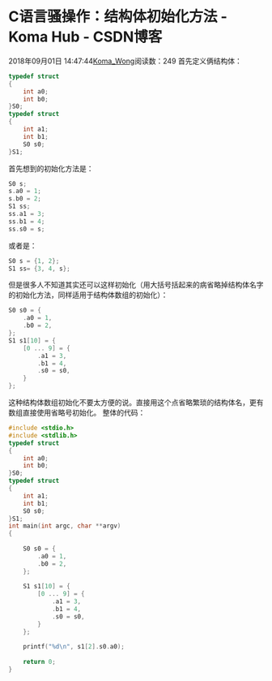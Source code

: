 # C语言骚操作：结构体初始化方法 - Koma Hub - CSDN博客
2018年09月01日 14:47:44[Koma_Wong](https://me.csdn.net/Rong_Toa)阅读数：249
首先定义俩结构体：
```cpp
typedef struct 
{
	int a0;
	int b0;
}S0;
typedef struct 
{
	int a1;
	int b1;
	S0 s0;
}S1;
```
首先想到的初始化方法是：
```cpp
S0 s;
s.a0 = 1;
s.b0 = 2;
S1 ss;
ss.a1 = 3;
ss.b1 = 4;
ss.s0 = s;
```
或者是：
```cpp
S0 s = {1, 2};
S1 ss= {3, 4, s};
```
但是很多人不知道其实还可以这样初始化（用大括号括起来的病省略掉结构体名字的初始化方法，同样适用于结构体数组的初始化）：
```cpp
S0 s0 = {
	.a0 = 1,
	.b0 = 2,
};
S1 s1[10] = {
	[0 ... 9] = {
		.a1 = 3,
		.b1 = 4,
		.s0 = s0,
	}
};
```
这种结构体数组初始化不要太方便的说。直接用这个点省略繁琐的结构体名，更有数组直接使用省略号初始化。
整体的代码：
```cpp
#include <stdio.h>
#include <stdlib.h>
typedef struct 
{
	int a0;
	int b0;
}S0;
typedef struct 
{
	int a1;
	int b1;
	S0 s0;
}S1;
int main(int argc, char **argv)
{
	
	S0 s0 = {
		.a0 = 1,
		.b0 = 2,
	};
	
	S1 s1[10] = {
		[0 ... 9] = {
			.a1 = 3,
			.b1 = 4,
			.s0 = s0,
		}
	};
	
	printf("%d\n", s1[2].s0.a0);
	
	return 0;
}
```
